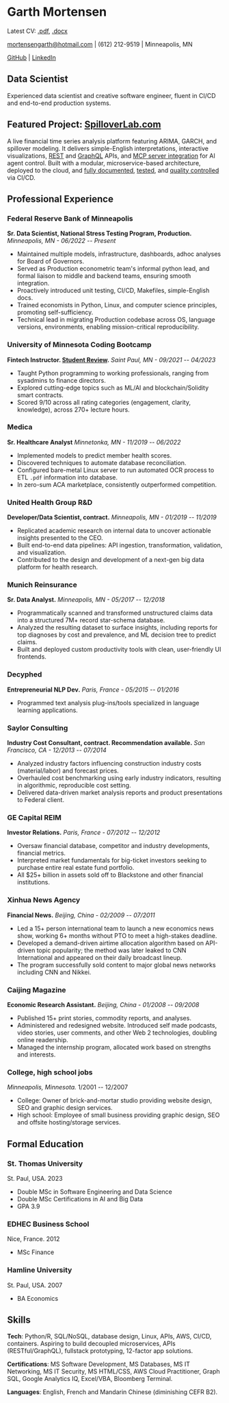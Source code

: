 # Garth Mortensen

Latest CV: [.pdf](https://github.com/garthmortensen/cv/raw/main/latest-output/cv_garthmortensen.pdf), [.docx](https://github.com/garthmortensen/cv/raw/main/latest-output/cv_garthmortensen.docx)

<mortensengarth@hotmail.com> \| (612) 212-9519 \| Minneapolis, MN

[GitHub](https://www.github.com/garthmortensen)
\| [LinkedIn](https://www.linkedin.com/in/mortensengarth)

## Data Scientist

Experienced data scientist and creative software engineer, fluent in CI/CD and end-to-end production systems.

## Featured Project: [SpilloverLab.com](https://www.spilloverlab.com)

A live financial time series analysis platform featuring ARIMA, GARCH, and spillover modeling. It delivers simple-English interpretations, interactive visualizations, [REST](https://api.spilloverlab.com/redoc) and [GraphQL](https://api.spilloverlab.com/v1/graphql/) APIs, and [MCP server integration](https://github.com/garthmortensen/timeseries-api/blob/main/mcp_server.py) for AI agent control.  Built with a modular, microservice-based architecture, deployed to the cloud, and [fully documented](https://timeseries-compute.readthedocs.io/en/latest/), [tested](https://app.codecov.io/gh/garthmortensen/timeseries-api), and [quality controlled](https://app.codacy.com/gh/garthmortensen/timeseries-api/dashboard) via CI/CD.

## Professional Experience

### Federal Reserve Bank of Minneapolis

**Sr. Data Scientist, National Stress Testing Program, Production.** *Minneapolis, MN - 06/2022 -- Present*

-   Maintained multiple models, infrastructure, dashboards, adhoc analyses for Board of Governors.
-   Served as Production econometric team's informal python lead, and formal liaison to middle and backend teams, ensuring smooth integration.
-   Proactively introduced unit testing, CI/CD, Makefiles, simple-English docs.
-   Trained economists in Python, Linux, and computer science principles, promoting self-sufficiency.
-   Technical lead in migrating Production codebase across OS, language versions, environments, enabling mission-critical reproducibility.

### University of Minnesota Coding Bootcamp

**Fintech Instructor. [Student
Review](https://www.coursereport.com/schools/university-of-minnesota-boot-camps?shared_review=42025#reviews).**
*Saint Paul, MN - 09/2021 -- 04/2023*

-   Taught Python programming to working professionals, ranging from sysadmins to finance directors.
-   Explored cutting-edge topics such as ML/AI and blockchain/Solidity smart contracts.
-   Scored 9/10 across all rating categories (engagement, clarity, knowledge), across 270+ lecture hours.

### Medica

**Sr. Healthcare Analyst** *Minnetonka, MN - 11/2019 -- 06/2022*

-   Implemented models to predict member health scores.
-   Discovered techniques to automate database reconciliation.
-   Configured bare-metal Linux server to run automated OCR process to ETL `.pdf` information into database.
-   In zero-sum ACA marketplace, consistently outperformed competition.

### United Health Group R&D

**Developer/Data Scientist, contract.** *Minneapolis, MN - 01/2019 --
11/2019*

-   Replicated academic research on internal data to uncover actionable insights presented to the CEO.
-   Built end-to-end data pipelines: API ingestion, transformation, validation, and visualization.
-   Contributed to the design and development of a next-gen big data platform for health research.

### Munich Reinsurance

**Sr. Data Analyst.** *Minneapolis, MN - 05/2017 -- 12/2018*

-   Programmatically scanned and transformed unstructured claims data into a structured 7M+ record star-schema database.
-   Analyzed the resulting dataset to surface insights, including reports for top diagnoses by cost and prevalence, and ML decision tree to predict claims.
-   Built and deployed custom productivity tools with clean, user-friendly UI frontends.

### Decyphed

**Entrepreneurial NLP Dev.** *Paris, France - 05/2015 -- 01/2016*

-   Programmed text analysis plug-ins/tools specialized in language learning applications.

### Saylor Consulting

**Industry Cost Consultant, contract. Recommendation available.** *San
Francisco, CA - 12/2013 -- 07/2014*

-   Analyzed industry factors influencing construction industry costs (material/labor) and forecast prices.
-   Overhauled cost benchmarking using early industry indicators, resulting in algorithmic, reproducible cost setting.
-   Delivered data-driven market analysis reports and product presentations to Federal client.

### GE Capital REIM

**Investor Relations.** *Paris, France - 07/2012 -- 12/2012*

-   Oversaw financial database, competitor and industry developments, financial metrics.
-   Interpreted market fundamentals for big-ticket investors seeking to purchase entire real estate fund portfolio.
-   All \$25+ billion in assets sold off to Blackstone and other financial institutions.

### Xinhua News Agency

**Financial News.** *Beijing, China - 02/2009 -- 07/2011*

-   Led a 15+ person international team to launch a new economics news show, working 6+ months without PTO to meet a high-stakes deadline.
-   Developed a demand-driven airtime allocation algorithm based on API-driven topic popularity; the method was later leaked to CNN International and appeared on their daily broadcast lineup.
-   The program successfully sold content to major global news networks including CNN and Nikkei.

### Caijing Magazine

**Economic Research Assistant.** *Beijing, China - 01/2008 -- 09/2008*

-   Published 15+ print stories, commodity reports, and analyses.
-   Administered and redesigned website. Introduced self made podcasts, video stories, user comments, and other Web 2 technologies, doubling online readership.
-   Managed the internship program, allocated work based on strengths and interests.

### College, high school jobs

*Minneapolis, Minnesota.* 1/2001 -- 12/2007

-   College: Owner of brick-and-mortar studio providing website design, SEO and graphic design services.
-   High school: Employee of small business providing graphic design, SEO and offsite hosting/storage services.

## Formal Education

### St. Thomas University

St. Paul, USA. 2023

-   Double MSc in Software Engineering and Data Science
-   Double MSc Certifications in AI and Big Data
-   GPA 3.9

### EDHEC Business School

Nice, France. 2012

-   MSc Finance

### Hamline University

St. Paul, USA. 2007

-   BA Economics

## Skills

**Tech**: Python/R, SQL/NoSQL, database design, Linux, APIs, AWS, CI/CD, containers. Aspiring to build decoupled microservices, APIs (RESTful/GraphQL), fullstack prototyping, 12-factor app solutions.

**Certifications**: MS Software Development, MS Databases, MS IT Networking, MS IT Security, MS HTML/CSS, AWS Cloud Practitioner, Graph SQL, Google Analytics IQ, Excel/VBA, Bloomberg Terminal.

**Languages**: English, French and Mandarin Chinese (diminishing CEFR B2).
